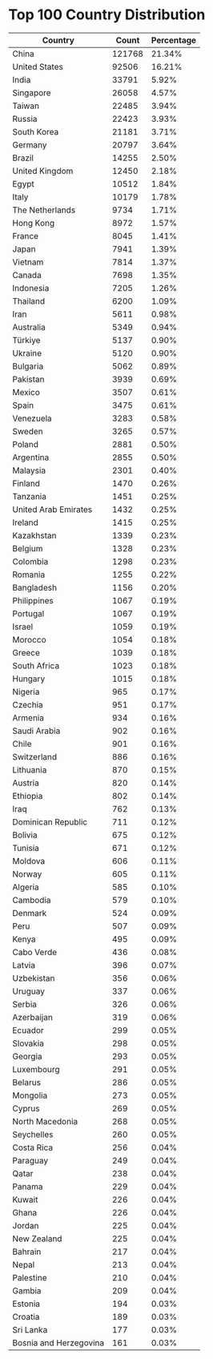 # Top 100 Country Distribution
| Country | Count | Percentage |
|----|----|----|
| China | 121768 | 21.34% |
| United States | 92506 | 16.21% |
| India | 33791 | 5.92% |
| Singapore | 26058 | 4.57% |
| Taiwan | 22485 | 3.94% |
| Russia | 22423 | 3.93% |
| South Korea | 21181 | 3.71% |
| Germany | 20797 | 3.64% |
| Brazil | 14255 | 2.50% |
| United Kingdom | 12450 | 2.18% |
| Egypt | 10512 | 1.84% |
| Italy | 10179 | 1.78% |
| The Netherlands | 9734 | 1.71% |
| Hong Kong | 8972 | 1.57% |
| France | 8045 | 1.41% |
| Japan | 7941 | 1.39% |
| Vietnam | 7814 | 1.37% |
| Canada | 7698 | 1.35% |
| Indonesia | 7205 | 1.26% |
| Thailand | 6200 | 1.09% |
| Iran | 5611 | 0.98% |
| Australia | 5349 | 0.94% |
| Türkiye | 5137 | 0.90% |
| Ukraine | 5120 | 0.90% |
| Bulgaria | 5062 | 0.89% |
| Pakistan | 3939 | 0.69% |
| Mexico | 3507 | 0.61% |
| Spain | 3475 | 0.61% |
| Venezuela | 3283 | 0.58% |
| Sweden | 3265 | 0.57% |
| Poland | 2881 | 0.50% |
| Argentina | 2855 | 0.50% |
| Malaysia | 2301 | 0.40% |
| Finland | 1470 | 0.26% |
| Tanzania | 1451 | 0.25% |
| United Arab Emirates | 1432 | 0.25% |
| Ireland | 1415 | 0.25% |
| Kazakhstan | 1339 | 0.23% |
| Belgium | 1328 | 0.23% |
| Colombia | 1298 | 0.23% |
| Romania | 1255 | 0.22% |
| Bangladesh | 1156 | 0.20% |
| Philippines | 1067 | 0.19% |
| Portugal | 1067 | 0.19% |
| Israel | 1059 | 0.19% |
| Morocco | 1054 | 0.18% |
| Greece | 1039 | 0.18% |
| South Africa | 1023 | 0.18% |
| Hungary | 1015 | 0.18% |
| Nigeria | 965 | 0.17% |
| Czechia | 951 | 0.17% |
| Armenia | 934 | 0.16% |
| Saudi Arabia | 902 | 0.16% |
| Chile | 901 | 0.16% |
| Switzerland | 886 | 0.16% |
| Lithuania | 870 | 0.15% |
| Austria | 820 | 0.14% |
| Ethiopia | 802 | 0.14% |
| Iraq | 762 | 0.13% |
| Dominican Republic | 711 | 0.12% |
| Bolivia | 675 | 0.12% |
| Tunisia | 671 | 0.12% |
| Moldova | 606 | 0.11% |
| Norway | 605 | 0.11% |
| Algeria | 585 | 0.10% |
| Cambodia | 579 | 0.10% |
| Denmark | 524 | 0.09% |
| Peru | 507 | 0.09% |
| Kenya | 495 | 0.09% |
| Cabo Verde | 436 | 0.08% |
| Latvia | 396 | 0.07% |
| Uzbekistan | 356 | 0.06% |
| Uruguay | 337 | 0.06% |
| Serbia | 326 | 0.06% |
| Azerbaijan | 319 | 0.06% |
| Ecuador | 299 | 0.05% |
| Slovakia | 298 | 0.05% |
| Georgia | 293 | 0.05% |
| Luxembourg | 291 | 0.05% |
| Belarus | 286 | 0.05% |
| Mongolia | 273 | 0.05% |
| Cyprus | 269 | 0.05% |
| North Macedonia | 268 | 0.05% |
| Seychelles | 260 | 0.05% |
| Costa Rica | 256 | 0.04% |
| Paraguay | 249 | 0.04% |
| Qatar | 238 | 0.04% |
| Panama | 229 | 0.04% |
| Kuwait | 226 | 0.04% |
| Ghana | 226 | 0.04% |
| Jordan | 225 | 0.04% |
| New Zealand | 225 | 0.04% |
| Bahrain | 217 | 0.04% |
| Nepal | 213 | 0.04% |
| Palestine | 210 | 0.04% |
| Gambia | 209 | 0.04% |
| Estonia | 194 | 0.03% |
| Croatia | 189 | 0.03% |
| Sri Lanka | 177 | 0.03% |
| Bosnia and Herzegovina | 161 | 0.03% |

